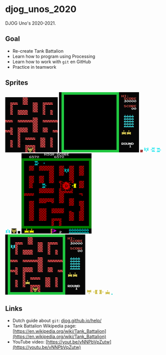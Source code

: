 # djog_unos_2020

DJOG Uno's 2020-2021.

## Goal

 * Re-create Tank Battalion
 * Learn how to program using Processing
 * Learn how to work with `git` en GitHub
 * Practice in teamwork

## Sprites

![](data/Arena.png)
![](data/Background.png)
![](data/Bricks.png)
![](data/EnemyDown.png)
![](data/EnemyLeft.png)
![](data/EnemyRight.png)
![](data/EnemyUp.png)
![](data/Flag.png)
![](data/NoBricks.png)
![](data/Original2.png)
![](data/Original.png)
![](data/PlayerDown.png)
![](data/PlayerLeft.png)
![](data/PlayerRight.png)
![](data/PlayerUp.png)
![](data/Shell.png)

## Links

 * Dutch guide about `git`: [djog.github.io/help/](https://djog.github.io/help/)
 * Tank Battalion Wikipedia page: [https://en.wikipedia.org/wiki/Tank_Battalion](https://en.wikipedia.org/wiki/Tank_Battalion)
 * YouTube video: [https://yout.be/vNNPbVpZutw](https://youtu.be/vNNPbVpZutw)

